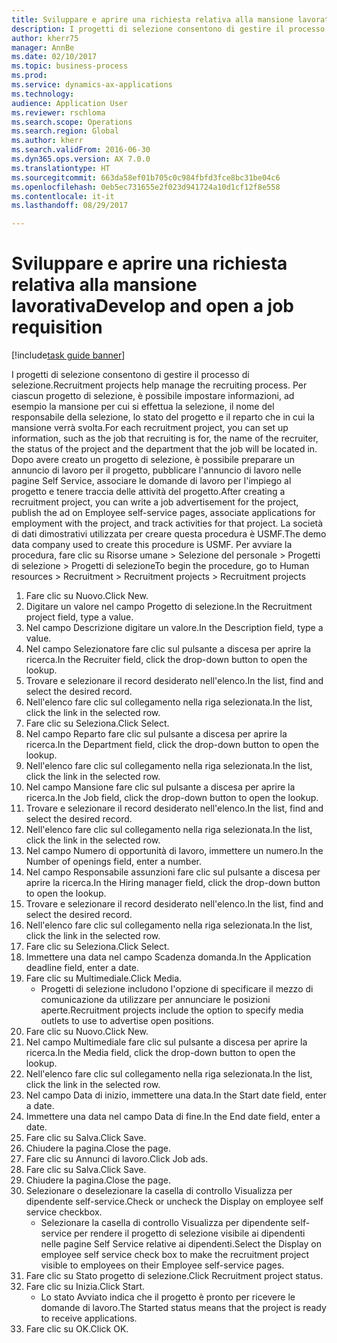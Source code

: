 ```yaml
--- 
title: Sviluppare e aprire una richiesta relativa alla mansione lavorativa
description: I progetti di selezione consentono di gestire il processo di selezione.
author: kherr75
manager: AnnBe
ms.date: 02/10/2017
ms.topic: business-process
ms.prod: 
ms.service: dynamics-ax-applications
ms.technology: 
audience: Application User
ms.reviewer: rschloma
ms.search.scope: Operations
ms.search.region: Global
ms.author: kherr
ms.search.validFrom: 2016-06-30
ms.dyn365.ops.version: AX 7.0.0
ms.translationtype: HT
ms.sourcegitcommit: 663da58ef01b705c0c984fbfd3fce8bc31be04c6
ms.openlocfilehash: 0eb5ec731655e2f023d941724a10d1cf12f8e558
ms.contentlocale: it-it
ms.lasthandoff: 08/29/2017

---
```

# <a name="develop-and-open-a-job-requisition"></a><span data-ttu-id="2975d-103">Sviluppare e aprire una richiesta relativa alla mansione lavorativa</span><span class="sxs-lookup"><span data-stu-id="2975d-103">Develop and open a job requisition</span></span>

[!include[task guide banner](../../includes/task-guide-banner.md)]

<span data-ttu-id="2975d-104">I progetti di selezione consentono di gestire il processo di selezione.</span><span class="sxs-lookup"><span data-stu-id="2975d-104">Recruitment projects help manage the recruiting process.</span></span> <span data-ttu-id="2975d-105">Per ciascun progetto di selezione, è possibile impostare informazioni, ad esempio la mansione per cui si effettua la selezione, il nome del responsabile della selezione, lo stato del progetto e il reparto che in cui la mansione verrà svolta.</span><span class="sxs-lookup"><span data-stu-id="2975d-105">For each recruitment project, you can set up information, such as the job that recruiting is for, the name of the recruiter, the status of the project and the department that the job will be located in.</span></span> <span data-ttu-id="2975d-106">Dopo avere creato un progetto di selezione, è possibile preparare un annuncio di lavoro per il progetto, pubblicare l'annuncio di lavoro nelle pagine Self Service, associare le domande di lavoro per l'impiego al progetto e tenere traccia delle attività del progetto.</span><span class="sxs-lookup"><span data-stu-id="2975d-106">After creating a recruitment project, you can write a job advertisement for the project, publish the ad on Employee self-service pages, associate applications for employment with the project, and track activities for that project.</span></span> <span data-ttu-id="2975d-107">La società di dati dimostrativi utilizzata per creare questa procedura è USMF.</span><span class="sxs-lookup"><span data-stu-id="2975d-107">The demo data company used to create this procedure is USMF.</span></span> <span data-ttu-id="2975d-108">Per avviare la procedura, fare clic su Risorse umane > Selezione del personale > Progetti di selezione > Progetti di selezione</span><span class="sxs-lookup"><span data-stu-id="2975d-108">To begin the procedure, go to Human resources > Recruitment > Recruitment projects > Recruitment projects</span></span>

1. <span data-ttu-id="2975d-109">Fare clic su Nuovo.</span><span class="sxs-lookup"><span data-stu-id="2975d-109">Click New.</span></span>
2. <span data-ttu-id="2975d-110">Digitare un valore nel campo Progetto di selezione.</span><span class="sxs-lookup"><span data-stu-id="2975d-110">In the Recruitment project field, type a value.</span></span>
3. <span data-ttu-id="2975d-111">Nel campo Descrizione digitare un valore.</span><span class="sxs-lookup"><span data-stu-id="2975d-111">In the Description field, type a value.</span></span>
4. <span data-ttu-id="2975d-112">Nel campo Selezionatore fare clic sul pulsante a discesa per aprire la ricerca.</span><span class="sxs-lookup"><span data-stu-id="2975d-112">In the Recruiter field, click the drop-down button to open the lookup.</span></span>
5. <span data-ttu-id="2975d-113">Trovare e selezionare il record desiderato nell'elenco.</span><span class="sxs-lookup"><span data-stu-id="2975d-113">In the list, find and select the desired record.</span></span>
6. <span data-ttu-id="2975d-114">Nell'elenco fare clic sul collegamento nella riga selezionata.</span><span class="sxs-lookup"><span data-stu-id="2975d-114">In the list, click the link in the selected row.</span></span>
7. <span data-ttu-id="2975d-115">Fare clic su Seleziona.</span><span class="sxs-lookup"><span data-stu-id="2975d-115">Click Select.</span></span>
8. <span data-ttu-id="2975d-116">Nel campo Reparto fare clic sul pulsante a discesa per aprire la ricerca.</span><span class="sxs-lookup"><span data-stu-id="2975d-116">In the Department field, click the drop-down button to open the lookup.</span></span>
9. <span data-ttu-id="2975d-117">Nell'elenco fare clic sul collegamento nella riga selezionata.</span><span class="sxs-lookup"><span data-stu-id="2975d-117">In the list, click the link in the selected row.</span></span>
10. <span data-ttu-id="2975d-118">Nel campo Mansione fare clic sul pulsante a discesa per aprire la ricerca.</span><span class="sxs-lookup"><span data-stu-id="2975d-118">In the Job field, click the drop-down button to open the lookup.</span></span>
11. <span data-ttu-id="2975d-119">Trovare e selezionare il record desiderato nell'elenco.</span><span class="sxs-lookup"><span data-stu-id="2975d-119">In the list, find and select the desired record.</span></span>
12. <span data-ttu-id="2975d-120">Nell'elenco fare clic sul collegamento nella riga selezionata.</span><span class="sxs-lookup"><span data-stu-id="2975d-120">In the list, click the link in the selected row.</span></span>
13. <span data-ttu-id="2975d-121">Nel campo Numero di opportunità di lavoro, immettere un numero.</span><span class="sxs-lookup"><span data-stu-id="2975d-121">In the Number of openings field, enter a number.</span></span>
14. <span data-ttu-id="2975d-122">Nel campo Responsabile assunzioni fare clic sul pulsante a discesa per aprire la ricerca.</span><span class="sxs-lookup"><span data-stu-id="2975d-122">In the Hiring manager field, click the drop-down button to open the lookup.</span></span>
15. <span data-ttu-id="2975d-123">Trovare e selezionare il record desiderato nell'elenco.</span><span class="sxs-lookup"><span data-stu-id="2975d-123">In the list, find and select the desired record.</span></span>
16. <span data-ttu-id="2975d-124">Nell'elenco fare clic sul collegamento nella riga selezionata.</span><span class="sxs-lookup"><span data-stu-id="2975d-124">In the list, click the link in the selected row.</span></span>
17. <span data-ttu-id="2975d-125">Fare clic su Seleziona.</span><span class="sxs-lookup"><span data-stu-id="2975d-125">Click Select.</span></span>
18. <span data-ttu-id="2975d-126">Immettere una data nel campo Scadenza domanda.</span><span class="sxs-lookup"><span data-stu-id="2975d-126">In the Application deadline field, enter a date.</span></span>
19. <span data-ttu-id="2975d-127">Fare clic su Multimediale.</span><span class="sxs-lookup"><span data-stu-id="2975d-127">Click Media.</span></span>
    * <span data-ttu-id="2975d-128">Progetti di selezione includono l'opzione di specificare il mezzo di comunicazione da utilizzare per annunciare le posizioni aperte.</span><span class="sxs-lookup"><span data-stu-id="2975d-128">Recruitment projects include the option to specify media outlets to use to advertise open positions.</span></span>  
20. <span data-ttu-id="2975d-129">Fare clic su Nuovo.</span><span class="sxs-lookup"><span data-stu-id="2975d-129">Click New.</span></span>
21. <span data-ttu-id="2975d-130">Nel campo Multimediale fare clic sul pulsante a discesa per aprire la ricerca.</span><span class="sxs-lookup"><span data-stu-id="2975d-130">In the Media field, click the drop-down button to open the lookup.</span></span>
22. <span data-ttu-id="2975d-131">Nell'elenco fare clic sul collegamento nella riga selezionata.</span><span class="sxs-lookup"><span data-stu-id="2975d-131">In the list, click the link in the selected row.</span></span>
23. <span data-ttu-id="2975d-132">Nel campo Data di inizio, immettere una data.</span><span class="sxs-lookup"><span data-stu-id="2975d-132">In the Start date field, enter a date.</span></span>
24. <span data-ttu-id="2975d-133">Immettere una data nel campo Data di fine.</span><span class="sxs-lookup"><span data-stu-id="2975d-133">In the End date field, enter a date.</span></span>
25. <span data-ttu-id="2975d-134">Fare clic su Salva.</span><span class="sxs-lookup"><span data-stu-id="2975d-134">Click Save.</span></span>
26. <span data-ttu-id="2975d-135">Chiudere la pagina.</span><span class="sxs-lookup"><span data-stu-id="2975d-135">Close the page.</span></span>
27. <span data-ttu-id="2975d-136">Fare clic su Annunci di lavoro.</span><span class="sxs-lookup"><span data-stu-id="2975d-136">Click Job ads.</span></span>
28. <span data-ttu-id="2975d-137">Fare clic su Salva.</span><span class="sxs-lookup"><span data-stu-id="2975d-137">Click Save.</span></span>
29. <span data-ttu-id="2975d-138">Chiudere la pagina.</span><span class="sxs-lookup"><span data-stu-id="2975d-138">Close the page.</span></span>
30. <span data-ttu-id="2975d-139">Selezionare o deselezionare la casella di controllo Visualizza per dipendente self-service.</span><span class="sxs-lookup"><span data-stu-id="2975d-139">Check or uncheck the Display on employee self service checkbox.</span></span>
    * <span data-ttu-id="2975d-140">Selezionare la casella di controllo Visualizza per dipendente self-service per rendere il progetto di selezione visibile ai dipendenti nelle pagine Self Service relative ai dipendenti.</span><span class="sxs-lookup"><span data-stu-id="2975d-140">Select the Display on employee self service check box to make the recruitment project visible to employees on their Employee self-service pages.</span></span>  
31. <span data-ttu-id="2975d-141">Fare clic su Stato progetto di selezione.</span><span class="sxs-lookup"><span data-stu-id="2975d-141">Click Recruitment project status.</span></span>
32. <span data-ttu-id="2975d-142">Fare clic su Inizia.</span><span class="sxs-lookup"><span data-stu-id="2975d-142">Click Start.</span></span>
    * <span data-ttu-id="2975d-143">Lo stato Avviato indica che il progetto è pronto per ricevere le domande di lavoro.</span><span class="sxs-lookup"><span data-stu-id="2975d-143">The Started status means that the project is ready to receive applications.</span></span>  
33. <span data-ttu-id="2975d-144">Fare clic su OK.</span><span class="sxs-lookup"><span data-stu-id="2975d-144">Click OK.</span></span>


